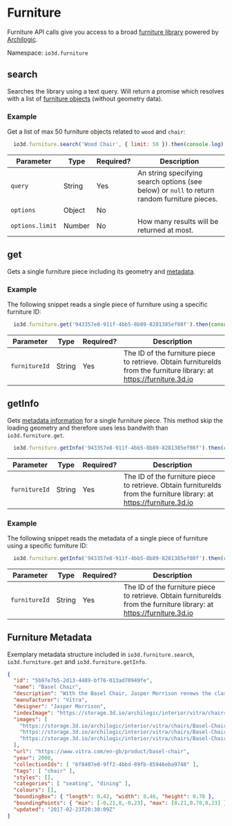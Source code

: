 # Furniture

Furniture API calls give you access to a broad [furniture library](https://furniture.3d.io) powered by [Archilogic](https://spaces.archilogic.com/explore).

Namespace: `io3d.furniture`

## search

Searches the library using a text query. Will return a promise which resolves with a list of [furniture objects](#furniture-data-structure) (without geometry data).

### Example

Get a list of max 50 furniture objects related to `wood` and `chair`:
```javascript
  io3d.furniture.search('Wood Chair', { limit: 50 }).then(console.log)
```

| Parameter | Type | Required? | Description |
| --- | --- | --- | --- |
| `query` | String | Yes | An string specifying search options (see below) or `null` to return random furniture pieces. |
| `options` | Object | No | |
| `options.limit` | Number | No | How many results will be returned at most. |

<!--
The `searchQuery` object looks like this with all fields being optional:

| Field name | Description |
| --- | --- |
| `query` | A text that will be fuzzily matched against the name, description, tags and manufacturer of the product |
| `lengthMin` | Minimum length of the product in centimeters |
| `lengthMax` | Maximum length of the product in centimeters |
| `widthMin` | Minimum width of the product in centimeters |
| `widthMax` | Maximum width of the product in centimeters |
| `heightMin` | Minimum height of the product in centimeters |
| `heightMax` | Maximum height of the product in centimeters |
-->


## get

Gets a single furniture piece including its geometry and [metadata](https://3d.io/docs/api/1/furniture.html#furniture-metadata).

### Example

The following snippet reads a single piece of furniture using a specific furniture ID:

```javascript
  io3d.furniture.get('943357e8-911f-4bb5-8b89-8281385ef08f').then(console.log)
```

| Parameter | Type | Required? | Description |
| --- | --- | --- | --- |
| `furnitureId` | String | Yes | The ID of the furniture piece to retrieve. Obtain furnitureIds from the furniture library: at https://furniture.3d.io |

## getInfo

Gets [metadata information](https://3d.io/docs/api/1/furniture.html#furniture-metadata) for a single furniture piece. This method skip the loading geometry and therefore uses less bandwith than `io3d.furniture.get`.

```javascript
  io3d.furniture.getInfo('943357e8-911f-4bb5-8b89-8281385ef08f').then(console.log)
```

| Parameter | Type | Required? | Description |
| --- | --- | --- | --- |
| `furnitureId` | String | Yes | The ID of the furniture piece to retrieve. Obtain furnitureIds from the furniture library: at https://furniture.3d.io | 

### Example

The following snippet reads the metadata of a single piece of furniture using a specific furniture ID:

```javascript
  io3d.furniture.getInfo('943357e8-911f-4bb5-8b89-8281385ef08f').then(console.log)
```

| Parameter | Type | Required? | Description |
| --- | --- | --- | --- |
| `furnitureId` | String | Yes | The ID of the furniture piece to retrieve. Obtain furnitureIds from the furniture library: at https://furniture.3d.io |


## Furniture Metadata

Exemplary metadata structure included in `io3d.furniture.search`, `io3d.furniture.get` and `io3d.furniture.getInfo`.

```JSON
{
  "id": "5b97e7b5-2d13-4489-bf76-013ad70949fe",
  "name": "Basel Chair",
  "description": "With the Basel Chair, Jasper Morrison renews the classic genre of simple wooden chairs, which have been industrially produced over the past 100 years in great quantity and variety.",
  "manufacturer": "Vitra",
  "designer": "Jasper Morrison",
  "indexImage": "https://storage.3d.io/archilogic/interior/vitra/chairs/Basel-Chair/info/3d.png",
  "images": [
    "https://storage.3d.io/archilogic/interior/vitra/chairs/Basel-Chair/info/Basel1.jpg",
    "https://storage.3d.io/archilogic/interior/vitra/chairs/Basel-Chair/info/Basel3.jpg",
    "https://storage.3d.io/archilogic/interior/vitra/chairs/Basel-Chair/info/Basel2.jpg"
  ],
  "url": "https://www.vitra.com/en-gb/product/basel-chair",
  "year": 2008,
  "collectionIds": [ "6f8407e0-9ff2-4bbd-89fb-85946eba9748" ],
  "tags": [ "chair" ],
  "styles": [],
  "categories": [ "seating", "dining" ],
  "colours": [],
  "boundingBox": { "length": 0.42, "width": 0.46, "height": 0.78 },
  "boundingPoints": { "min": [-0.21,0,-0.23], "max": [0.21,0.78,0.23] },
  "updated": "2017-02-23T20:30:09Z"
}
```
